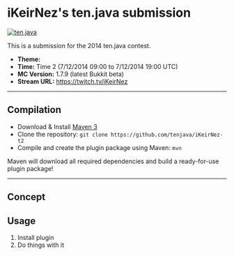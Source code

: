 iKeirNez's ten.java submission
==============================

[![ten.java](https://cdn.mediacru.sh/hu4CJqRD7AiB.svg)](https://tenjava.com/)

This is a submission for the 2014 ten.java contest.

- __Theme:__
- __Time:__ Time 2 (7/12/2014 09:00 to 7/12/2014 19:00 UTC)
- __MC Version:__ 1.7.9 (latest Bukkit beta)
- __Stream URL:__ https://twitch.tv/iKeirNez

<!-- put chosen theme above -->

---------------------------------------

Compilation
-----------

- Download & Install [Maven 3](http://maven.apache.org/download.html)
- Clone the repository: `git clone https://github.com/tenjava/iKeirNez-t2`
- Compile and create the plugin package using Maven: `mvn`

Maven will download all required dependencies and build a ready-for-use plugin package!

---------------------------------------

Concept
-------



Usage
-----

1. Install plugin
2. Do things with it

<!-- Hi, iKeirNez! This is the default README for every ten.java submission. -->
<!-- We encourage you to edit this README with some information about your submission – keep in mind you'll be scored on documentation! -->
